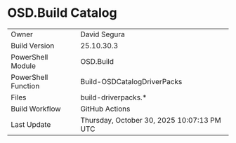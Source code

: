 ﻿# OSD.Build Catalog

| | |
|-|-|
| Owner | David Segura |
| Build Version | 25.10.30.3 |
| PowerShell Module | OSD.Build |
| PowerShell Function | Build-OSDCatalogDriverPacks |
| Files | build-driverpacks.* |
| Build Workflow | GitHub Actions |
| Last Update | Thursday, October 30, 2025 10:07:13 PM UTC |
